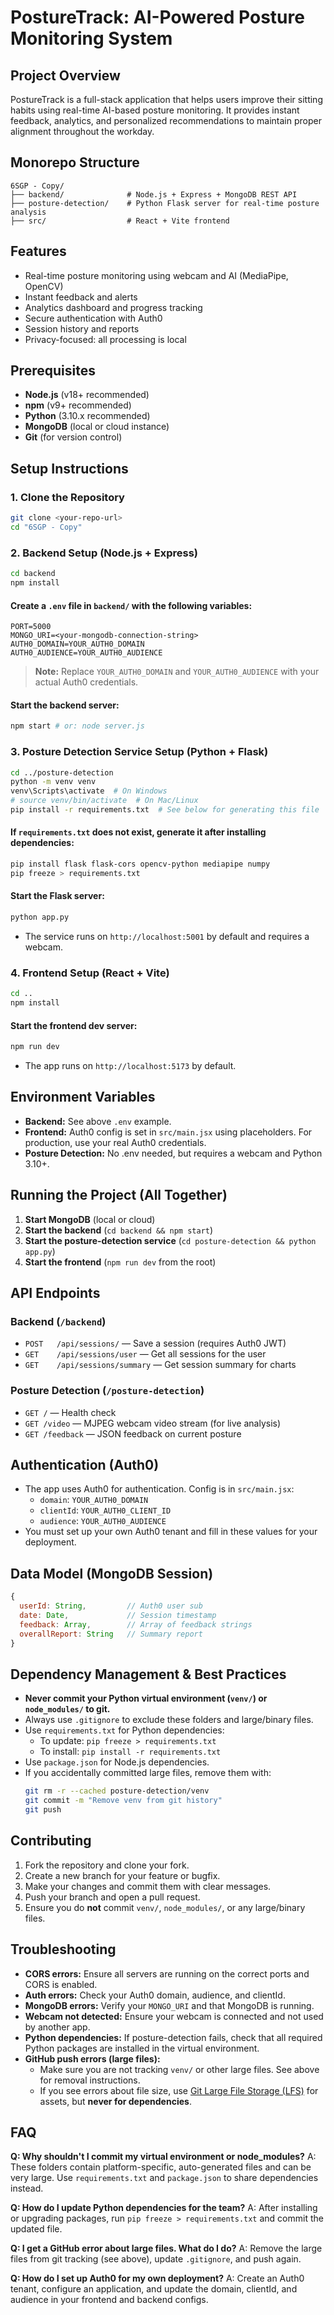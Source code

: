 # PostureTrack: AI-Powered Posture Monitoring System

## Project Overview
PostureTrack is a full-stack application that helps users improve their sitting habits using real-time AI-based posture monitoring. It provides instant feedback, analytics, and personalized recommendations to maintain proper alignment throughout the workday.

## Monorepo Structure
```
6SGP - Copy/
├── backend/              # Node.js + Express + MongoDB REST API
├── posture-detection/    # Python Flask server for real-time posture analysis
├── src/                  # React + Vite frontend
```

## Features
- Real-time posture monitoring using webcam and AI (MediaPipe, OpenCV)
- Instant feedback and alerts
- Analytics dashboard and progress tracking
- Secure authentication with Auth0
- Session history and reports
- Privacy-focused: all processing is local

## Prerequisites
- **Node.js** (v18+ recommended)
- **npm** (v9+ recommended)
- **Python** (3.10.x recommended)
- **MongoDB** (local or cloud instance)
- **Git** (for version control)

## Setup Instructions

### 1. Clone the Repository
```sh
git clone <your-repo-url>
cd "6SGP - Copy"
```

### 2. Backend Setup (Node.js + Express)
```sh
cd backend
npm install
```

#### Create a `.env` file in `backend/` with the following variables:
```
PORT=5000
MONGO_URI=<your-mongodb-connection-string>
AUTH0_DOMAIN=YOUR_AUTH0_DOMAIN
AUTH0_AUDIENCE=YOUR_AUTH0_AUDIENCE
```
> **Note:** Replace `YOUR_AUTH0_DOMAIN` and `YOUR_AUTH0_AUDIENCE` with your actual Auth0 credentials.

#### Start the backend server:
```sh
npm start # or: node server.js
```

### 3. Posture Detection Service Setup (Python + Flask)
```sh
cd ../posture-detection
python -m venv venv
venv\Scripts\activate  # On Windows
# source venv/bin/activate  # On Mac/Linux
pip install -r requirements.txt  # See below for generating this file
```

#### If `requirements.txt` does not exist, generate it after installing dependencies:
```sh
pip install flask flask-cors opencv-python mediapipe numpy
pip freeze > requirements.txt
```

#### Start the Flask server:
```sh
python app.py
```
- The service runs on `http://localhost:5001` by default and requires a webcam.

### 4. Frontend Setup (React + Vite)
```sh
cd ..
npm install
```

#### Start the frontend dev server:
```sh
npm run dev
```
- The app runs on `http://localhost:5173` by default.

## Environment Variables
- **Backend:** See above `.env` example.
- **Frontend:** Auth0 config is set in `src/main.jsx` using placeholders. For production, use your real Auth0 credentials.
- **Posture Detection:** No .env needed, but requires a webcam and Python 3.10+.

## Running the Project (All Together)
1. **Start MongoDB** (local or cloud)
2. **Start the backend** (`cd backend && npm start`)
3. **Start the posture-detection service** (`cd posture-detection && python app.py`)
4. **Start the frontend** (`npm run dev` from the root)

## API Endpoints

### Backend (`/backend`)
- `POST   /api/sessions/`         — Save a session (requires Auth0 JWT)
- `GET    /api/sessions/user`     — Get all sessions for the user
- `GET    /api/sessions/summary`  — Get session summary for charts

### Posture Detection (`/posture-detection`)
- `GET /`            — Health check
- `GET /video`       — MJPEG webcam video stream (for live analysis)
- `GET /feedback`    — JSON feedback on current posture

## Authentication (Auth0)
- The app uses Auth0 for authentication. Config is in `src/main.jsx`:
  - `domain`: `YOUR_AUTH0_DOMAIN`
  - `clientId`: `YOUR_AUTH0_CLIENT_ID`
  - `audience`: `YOUR_AUTH0_AUDIENCE`
- You must set up your own Auth0 tenant and fill in these values for your deployment.

## Data Model (MongoDB Session)
```js
{
  userId: String,         // Auth0 user sub
  date: Date,             // Session timestamp
  feedback: Array,        // Array of feedback strings
  overallReport: String   // Summary report
}
```

## Dependency Management & Best Practices
- **Never commit your Python virtual environment (`venv/`) or `node_modules/` to git.**
- Always use `.gitignore` to exclude these folders and large/binary files.
- Use `requirements.txt` for Python dependencies:
  - To update: `pip freeze > requirements.txt`
  - To install: `pip install -r requirements.txt`
- Use `package.json` for Node.js dependencies.
- If you accidentally committed large files, remove them with:
  ```sh
  git rm -r --cached posture-detection/venv
  git commit -m "Remove venv from git history"
  git push
  ```

## Contributing
1. Fork the repository and clone your fork.
2. Create a new branch for your feature or bugfix.
3. Make your changes and commit them with clear messages.
4. Push your branch and open a pull request.
5. Ensure you do **not** commit `venv/`, `node_modules/`, or any large/binary files.

## Troubleshooting
- **CORS errors:** Ensure all servers are running on the correct ports and CORS is enabled.
- **Auth errors:** Check your Auth0 domain, audience, and clientId.
- **MongoDB errors:** Verify your `MONGO_URI` and that MongoDB is running.
- **Webcam not detected:** Ensure your webcam is connected and not used by another app.
- **Python dependencies:** If posture-detection fails, check that all required Python packages are installed in the virtual environment.
- **GitHub push errors (large files):**
  - Make sure you are not tracking `venv/` or other large files. See above for removal instructions.
  - If you see errors about file size, use [Git Large File Storage (LFS)](https://git-lfs.github.com/) for assets, but **never for dependencies**.

## FAQ
**Q: Why shouldn't I commit my virtual environment or node_modules?**
A: These folders contain platform-specific, auto-generated files and can be very large. Use `requirements.txt` and `package.json` to share dependencies instead.

**Q: How do I update Python dependencies for the team?**
A: After installing or upgrading packages, run `pip freeze > requirements.txt` and commit the updated file.

**Q: I get a GitHub error about large files. What do I do?**
A: Remove the large files from git tracking (see above), update `.gitignore`, and push again.

**Q: How do I set up Auth0 for my own deployment?**
A: Create an Auth0 tenant, configure an application, and update the domain, clientId, and audience in your frontend and backend configs.
